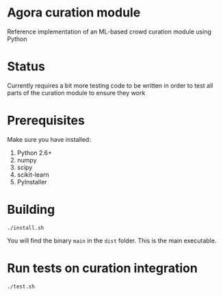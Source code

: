 # Agora curation module
Reference implementation of an ML-based crowd curation module using Python

# Status
Currently requires a bit more testing code to be written in order to test all
parts of the curation module to ensure they work

# Prerequisites
Make sure you have installed:  
1. Python 2.6+
2. numpy
3. scipy
4. scikit-learn
5. PyInstaller

# Building
```
./install.sh
```
You will find the binary `main` in the `dist` folder.
This is the main executable.

# Run tests on curation integration
```
./test.sh
```
